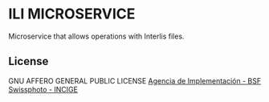 # ILI MICROSERVICE

Microservice that allows operations with Interlis files.

## License

GNU AFFERO GENERAL PUBLIC LICENSE 
 [Agencia de Implementación - BSF Swissphoto - INCIGE](https://github.com/AgenciaImplementacion/st-microservice-ili/blob/master/LICENSE)